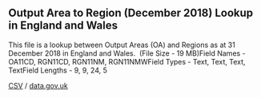 ## Output Area to Region (December 2018) Lookup in England and Wales

This file is a lookup between Output Areas (OA) and Regions as at 31 December 2018 in England and Wales.  (File Size - 19 MB)Field Names - OA11CD, RGN11CD, RGN11NM, RGN11NMWField Types - Text, Text, Text, TextField Lengths - 9, 9, 24, 5

[CSV](csv/010.csv) / [data.gov.uk](https://data.gov.uk/dataset/c7411111-d071-4d01-8998-5634e25ef134/output-area-to-region-december-2018-lookup-in-england-and-wales)

